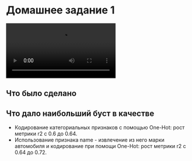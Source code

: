 # Домашнее задание 1

![FastAPI ML Service](/demo/fastapi-ml.mp4)

## Что было сделано


## Что дало наибольший буст в качестве
- Кодирование категориальных признаков с помощью One-Hot: рост метрики r2 с 0.6 до 0.64.
- Использование признака name - извлечение из него марки автомобиля и кодирование при помощи One-Hot: рост метрики r2 с 0.64 до 0.72.